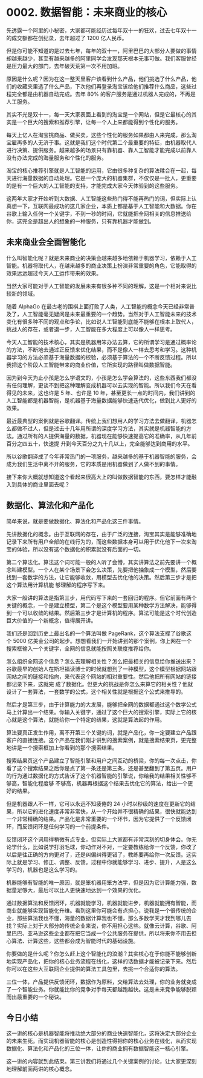 # 0002. 数据智能：未来商业的核心
先透露一个阿里的小秘密，大家都可能经历过每年双十一的狂欢，过去七年双十一的成交额都在创纪录，去年超过了 1200 亿人民币。

但是你可能不知道的是过去七年，每年的双十一，阿里巴巴的大部分人要做的事情却越来越少，甚至有越来越多的阿里同学会发现那天根本无事可做。我们客服曾经是压力最大的部门，去年破天荒第一次不用加班。

原因是什么呢？因为在这一整天里客户该看到什么产品，他们挑选了什么产品，他们的收藏夹里选了什么产品，下次他们再登录淘宝该给他们推荐什么商品，这些过程完全都是由机器自动完成。去年 80% 的客户服务是通过机器人完成的，不再是人工服务。

其实不光是双十一，每一天大家表面上看到的淘宝是一个网站，但是它最核心的其实是一个巨大的搜索和推荐引擎，让每一个人上来都能得到个性化的服务。

每天上亿人在淘宝挑商品、做买卖，这些个性化的服务如果都由人来完成，那么淘宝雇再多的人无济于事。这就是我们这个时代第二个最重要的特征，由机器取代人进行决策、提供服务。越来越多的场景只有靠机器、靠人工智能才能完成以前靠人没有办法完成的海量服务和个性化的服务。

淘宝的核心推荐引擎就是人工智能的运用，它由很多种复杂的算法糅合在一起，每天进行海量数据的自动处理。它是一个庞大的机器集群，不仅仅是一批人，更重要的是有一个巨大的人工智能的支持，才能完成大家今天体验到的这些服务。

这两年大家才开始听到大数据、人工智能这些热门得不能再热门的词，但实际上认真想一下，互联网最成功的这几家企业，本质上都是基于人工智能和大数据。你在谷歌上输入任何一个关键字，不到一秒的时间，它就能把全网相关的信息推送给你，这完全是超出人的想象的一种服务，只有靠机器才能做到。

## 未来商业会全面智能化
什么叫智能化呢？就是未来商业的决策会越来越多地依赖于机器学习，依赖于人工智能。机器将取代人，在越来越多的商业决策上扮演非常重要的角色，它能取得的效果远远超过今天人工运作带来的效果。

当然大家可能对于人工智能的发展未来有很多种不同的理解，这是一个相对来说比较新的领域。

随着 AlphaGo 在最古老的围棋上面打败了人类，人工智能的概念今天已经非常普及了，人工智能毫无疑问是未来最重要的一个趋势。当然对于人工智能未来的技术变化有很多种不同的观点和争论，比如说人工智能到底能不能够在根本上取代人，挑战人的存在，或者退一步，人工智能在多大程度上可以像人一样思考。

今天人工智能的技术核心，其实是机器用笨办法去算，它的所谓学习是通过概率论的方法，不断地去通过正反馈来优化结果，而不是像人一样去思考和学习。这种机器学习的方法必须基于海量数据的校验，必须基于算法的一个不断反馈过程。所以我把这个阶段人工智能带来的商业价值，它所实现的路径叫做数据智能。

因为到今天为止小孩是怎么学语文的，小孩是怎么学会算法的，这些东西我们都没有任何理解，更谈不到把这种理解变成机器可以去实现的智能。所以我们今天在看得见的未来，这也许是 5 年、也许是 10 年，甚至更长一点的时间内，我们讲到的人工智能都是机器智能，是机器基于海量数据能够快速迭代优化，做到比人更好的效果。

最近最典型的案例就是谷歌翻译。传统上我们想用人的学习方法去做翻译，机器怎么都做不过人，但是过去十几年用所谓的深度学习方法，其实就是机器智能的方法。通过所有的人提供海量的数据，机器现在能够快速提高它的准确率，从几年前百分之四五十，快速提
升到今天百分之九十几以上，完全能够达到商用的水平。

所以谷歌翻译成了今年非常热门的一项服务，越来越多的基于机器智能的服务，会成为我们生活中离不开的服务，它的本质是用机器做到了人做不到的事情。

接下来你大概就想知道这个看起来很高大上的叫做数据智能的东西，要怎样才能融入到具体的商业里面去呢？

## 数据化、算法化和产品化
简单来说，就是要做数据化、算法化和产品化这三件事情。

先讲数据化的概念。由于互联网的存在，由于广泛的连接，淘宝其实是能够准确地记录下来所有用户全部的在线行为的，而这些数据本身可以用于优化他下一次来淘宝的体验，所以没有这个数据化的积累就没有后面的一切。

第二个算法化。算法这个词可能一般的人听了会懵，其实讲算法之前先要讲一个概念叫建模型。一个人在某个场景下会怎么决策，先要把他抽象成一个模型，然后要找到一套数学的方法，让它能够收敛，用模型去优化他的决策。然后第三步才是把这个算法用计算机能
够理解的程序写下来。

大家一般讲的算法是指第三步，用代码写下来的一套回归的程序。但它前面有两个关键的概念，一个是建立模型，第二个是这个模型要用某种数学方法解决，能够得到一个可以收敛的结果。然后第三步才是计算机的程序。算法可能是这个时代创造巨大价值的一个新概念，值得展开讲。

我们还是回到历史上最出名的一个算法叫做 PageRank，这个算法支撑了谷歌这个 5000 亿美金公司的起步。想想看我们一开始讲到的那个案例，你上网在一个搜索框输入一个关键字，全网的信息就能按照关联度推荐给你。

怎么组织全网这个信息？怎么去理解相关性？怎么把最相关的信息给你推送出来？谷歌最早的创始人在斯坦福读博士的时候就想到了一种模型，这个模型根据网站跟网站之间的链接和指向，来代表这个网站的相对重要性。然后他把所有网站的链接都记录下来，这就完
成了数据化。但更大的挑战是你怎么来算它的相关性？他就设计了一套算法，一套数学的公式，这个相关性就是根据这个公式来推导的。

然后才是第三步，由于计算能力的大发展，能够把全网的数据都通过这个数学公式马上计算出一个结果。你输入关键字，通过了这个巨大的搜索引擎，实际上它的核心就是这个算法，就能给你一个特定的结果，这就是算法起的作用。

算法要真正发生作用，离不开第三个关键的词，就是产品化，你一定要建立产品跟客户的直接连接。这个产品在我们刚才讲到的搜索案例，就是搜索结果页，更完整地讲是一个搜索框加上你看到的那个搜索结果。

搜索结果页这个产品建立了智能引擎和用户之间互动的桥梁，你的每一次点击，你看了这个搜索结果之后你是点了第一条还是第三条，还是甚至翻到了第五页。用户的行为通过数据化的方式告诉了这个机器智能的引擎说，你给我的结果相关性够不够高，智能化程度够
不够高，机器再根据这个结果去优化它的算法，给出一个更好的结果。

但是机器跟人不一样，它可以永远不知疲倦的 24 小时以秒级的速度在更新它的结果，所以它的进化速度非常非常快，从一个开始并不很精确的结果，很快就能达到一个非常精确的结果。产品化是非常重要的一个环节，因为它提供了一个反馈闭环，而反馈闭环是任何学习的一个前提条件。

反馈闭环这个词用得稍微有点专业，但实际上大家都有非常深刻的切身体会。你无论学什么，比如说学打羽毛球，你动作对不对，一定要教练给你一个反馈，你改了以后是往正确的方向更对了，还是纠偏纠得更错了，教练要再给你一次反馈。这实际上就是学习、修正、调整、反馈。过程中你就能够学习、进步、提升，人是这么学习的，机器也是这么学习的。

机器能够有智能的唯一原因，就是笨机器用笨方法学，但是因为它计算能力强，数据量足够大，最后可以比人更快速地达到一个效果的优化。

通过数据算法和反馈闭环，机器就能学习，机器就能进步，机器就能拥有智能，而商业就能够实现智能化升维。看到这里你可能会有点担心，说我是一个很传统的企业，那些算法我也不懂，海量的数据计算我也不懂，那么多数学天才我到哪儿去找？实际上对于大部分的传统企业来说，你不用担心这些。就像云计算，谷歌、阿里巴巴、亚马逊这些企业都在把它当成一个公共服务在提供，所以将来你不用去担心算法、计算这些，这些都会成为智能时代的基础设施。

你要做的是什么呢？你怎么赶上这个智能化的浪潮？其实核心在于你能不能够创新地实现产品化，把你的核心业务流程在线化，这样的话数据才能被记录下来。然后你可以在这些大互联网企业提供的算法工具包里，去挑一个合适你的算法。

三位一体，产品提供反馈闭环，数据作为原料，交给算法去处理，你的业务就变成了一个智能业务。你就能比你的竞争对手每天都越跑越快。这是未来竞争能够脱颖而出最重要的一个秘诀。

## 今日小结
这一讲的核心是机器智能将推动绝大部分的商业快速智能化，这将决定大部分企业的未来生死。而实现机器智能的核心是创造性得把你的核心业务在线化，从而实现数据化、算法化和产品化的三位一体，让你的商业拥有数据智能这一核心引擎。

这一讲的内容就到此结束。第三讲我们将通过几个关键案例的讨论，让大家更深刻地理解前面两讲的核心概念。




